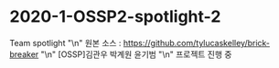 # 2020-1-OSSP2-spotlight-2
Team spotlight "\n"
원본 소스 : https://github.com/tylucaskelley/brick-breaker "\n"
[OSSP]김관우 박계원 윤기범 "\n"
프로젝트 진행 중 
